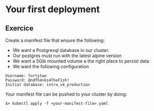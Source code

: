 # Your first deployment

## Exercice

Create a manifest file that ensure the following:

- We want a Postgresql database in our cluster.
- Our postgres must run with the latest alpine version 
- We want a 5Gib mounted volume a the right place to persist data
- We want the following configuration

```
Username: fortytwo
Password: @ndTh4nks4TheF1sh!
Initial database: intra_v4_production
```


Your manifest file can be pushed to your cluster by doing:

```
$> kubectl apply -f <your-manifest-file>.yaml
```